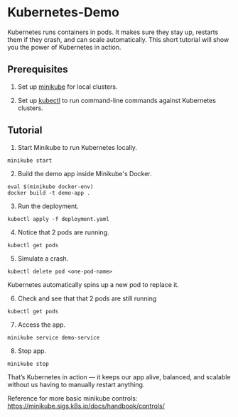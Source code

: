 # Kubernetes-Demo
Kubernetes runs containers in pods. It makes sure they stay up, restarts them if they crash, and can scale automatically. This short tutorial will show you the power of Kubernetes in action.

## Prerequisites

1. Set up [minikube]((https://minikube.sigs.k8s.io/docs/start/?arch=%2Fwindows%2Fx86-64%2Fstable%2F.exe+download)) for local clusters.

2. Set up [kubectl](https://kubernetes.io/docs/tasks/tools/) to run command-line commands against Kubernetes clusters.
## Tutorial
1. Start Minikube to run Kubernetes locally.
```
minikube start
```

2. Build the demo app inside Minikube's Docker.
```
eval $(minikube docker-env)
docker build -t demo-app .
```
3. Run the deployment.
```
kubectl apply -f deployment.yaml
```
4. Notice that 2 pods are running.
```
kubectl get pods
```
5. Simulate a crash.
```
kubectl delete pod <one-pod-name>
```
Kubernetes automatically spins up a new pod to replace it.

6. Check and see that that 2 pods are still running
```
kubectl get pods
```
7. Access the app.
```
minikube service demo-service
```
8. Stop app.
```
minikube stop
```

That’s Kubernetes in action — it keeps our app alive, balanced, and scalable without us having to manually restart anything.

Reference for more basic minikube controls: https://minikube.sigs.k8s.io/docs/handbook/controls/